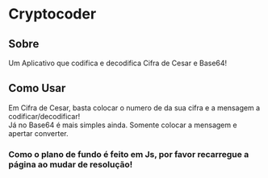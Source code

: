 # Cryptocoder

<h2>Sobre</h2>
Um Aplicativo que codifica e decodifica Cifra de Cesar e Base64!

<h2>Como Usar</h2>

Em Cifra de Cesar, basta colocar o numero de da sua cifra e a mensagem a codificar/decodificar!
<br>
Já no Base64 é mais simples ainda. Somente colocar a mensagem e apertar converter.

<h3>Como o plano de fundo é feito em Js, por favor recarregue a página ao mudar de resolução!</h3>
